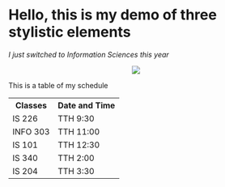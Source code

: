 # Hello, this is my demo of three stylistic elements

*I just switched to Information Sciences this year*

<p align="center">
  <img src=https://hips.hearstapps.com/hmg-prod.s3.amazonaws.com/images/lionel-animals-to-follow-on-instagram-1568319926.jpg?crop=0.922xw:0.738xh;0.0555xw,0.142xh&resize=640:*](https://www.feastingathome.com/wp-content/uploads/2016/04/pad-thai-2.jpg)>
</p>

This is a table of my schedule
<table>
  <tr>
    <th>Classes</th>
    <th>Date and Time</th>
  </tr>
  <tr>
    <td>IS 226</td>
    <td>TTH 9:30</td>
  </tr>
  <tr>
    <td>INFO 303</td>
    <td>TTH 11:00</td>
  </tr>
  <tr>
    <td>IS 101</td>
    <td>TTH 12:30</td>
  </tr>
  <tr>
    <td>IS 340</td>
    <td>TTH 2:00</td>
  </tr>
  <tr>
    <td>IS 204</td>
    <td>TTH 3:30</td>
  </tr>
</table>
